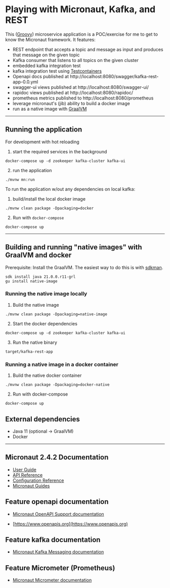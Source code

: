 # Playing with Micronaut, Kafka, and REST

This ([Groovy](https://groovy-lang.org)) microservice application is a POC/exercise for me to get to know the Micronaut framework.
It features:
- REST endpoint that accepts a topic and message as input and produces that message on the given topic
- Kafka consumer that listens to all topics on the given cluster
- embedded kafka integration test
- kafka integration test using [Testcontainers](https://www.testcontainers.org/modules/kafka/)
- Openapi docs published at http://localhost:8080/swagger/kafka-rest-app-0.0.yml
- swagger-ui views published at http://localhost:8080/swagger-ui/
- rapidoc views published at http://localhost:8080/rapidoc/
- prometheus metrics published to http://localhost:8080/prometheus
- leverage micronaut's (jib) ability to build a docker image
- run as a native image with [GraalVM](https://www.graalvm.org/)

---
## Running the application
For development with hot reloading
1. start the required services in the background
```
docker-compose up -d zookeeper kafka-cluster kafka-ui
```
2. run the application 
```
./mvnw mn:run
```

To run the application w/out any dependencies on local kafka:
1. build/install the local docker image
```
./mvnw clean package -Dpackaging=docker
```
2. Run with `docker-compose`
```
docker-compose up
```
---
## Building and running "native images" with GraalVM and docker
Prerequisite: Install the GraalVM.
The easiest way to do this is with [sdkman](https://sdkman.io/).
```
sdk install java 21.0.0.r11-grl
gu install native-image
```

### Running the native image locally
1. Build the native image
```
./mvnw clean package -Dpackaging=native-image
```

2. Start the docker dependencies
```
docker-compose up -d zookeeper kafka-cluster kafka-ui
```

3. Run the native binary
```
target/kafka-rest-app
```

### Running a native image in a docker container
1. Build the native docker container
```
./mvnw clean package -Dpackaging=docker-native
```

2. Run with docker-compose
```
docker-compose up
```


## External dependencies
- Java 11 (optional -> GraalVM)
- Docker

---
## Micronaut 2.4.2 Documentation

- [User Guide](https://docs.micronaut.io/2.4.2/guide/index.html)
- [API Reference](https://docs.micronaut.io/2.4.2/api/index.html)
- [Configuration Reference](https://docs.micronaut.io/2.4.2/guide/configurationreference.html)
- [Micronaut Guides](https://guides.micronaut.io/index.html)

## Feature openapi documentation

- [Micronaut OpenAPI Support documentation](https://micronaut-projects.github.io/micronaut-openapi/latest/guide/index.html)

- [https://www.openapis.org](https://www.openapis.org)

## Feature kafka documentation

- [Micronaut Kafka Messaging documentation](https://micronaut-projects.github.io/micronaut-kafka/latest/guide/index.html)

## Feature Micrometer (Prometheus)

- [Micronaut Micrometer documentation](https://micronaut-projects.github.io/micronaut-micrometer/latest/guide/)

